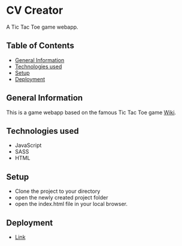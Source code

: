 # CV Creator

A Tic Tac Toe game webapp.

## Table of Contents

- [General Information](#general-information)
- [Technologies used](#technologies-used)
- [Setup](#setup)
- [Deployment](#deployment)

## General Information

This is a game webapp based on the famous Tic Tac Toe game [Wiki](https://www.wikiwand.com/en/Tic-tac-toe).

## Technologies used

- JavaScript
- SASS
- HTML

## Setup

- Clone the project to your directory
- open the newly created project folder
- open the index.html file in your local browser.

## Deployment

- [Link](https://f-saeed.github.io/tic-tac-toe/)
